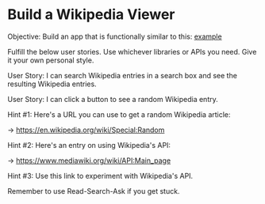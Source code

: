 <h1>Build a Wikipedia Viewer</h1>

Objective: Build an app that is functionally similar to this: <a href="https://codepen.io/mahmutkaya-the-selector/full/XoMmEW"> example </a>

Fulfill the below user stories. Use whichever libraries or APIs you need. Give it your own personal style.

User Story: I can search Wikipedia entries in a search box and see the resulting Wikipedia entries.

User Story: I can click a button to see a random Wikipedia entry.

Hint #1: Here's a URL you can use to get a random Wikipedia article:

-> https://en.wikipedia.org/wiki/Special:Random

Hint #2: Here's an entry on using Wikipedia's API:

-> https://www.mediawiki.org/wiki/API:Main_page

Hint #3: Use this link to experiment with Wikipedia's API.

Remember to use Read-Search-Ask if you get stuck.
